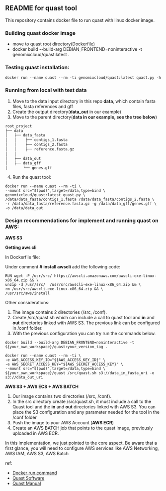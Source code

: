 ## README for quast tool ##

This repository contains docker file to run quast with linux docker image.

### Building quast docker image

* move to quast root directory(Dockerfile)
* docker build --build-arg DEBIAN_FRONTEND=noninteractive -t genomixcloud/quast:latest .

### Testing quast installation:

```shell
docker run --name quast --rm -ti genomixcloud/quast:latest quast.py -h
```

### Running from local with test data 

1. Move to the data input directory in this repo **data**, which contain fasta files, fasta references and gff
2. Create the output directory(**data_out** in our example)
3. Move to the parent directory(**data in our example, see the tree below**)

```md
root_project
├── data
│   ├── data_fasta
│   │    ├── contigs_1.fasta
│   │    ├── contigs_2.fasta
│   │    ├── reference.fasta.gz
│   │ 
│   ├── data_out
│   ├── data_gff
│       └── genes.gff
```

4. Run the quast tool:

```shell
docker run --name quast --rm -ti \
--mount src="$(pwd)",target=/data,type=bind \
genomixcloud/quast:latest quast.py \
/data/data_fasta/contigs_1.fasta /data/data_fasta/contigs_2.fasta \
-r /data/data_fasta/reference.fasta.gz -g /data/data_gff/genes.gff \
-o /data/data_out
```

### Design recommendations for implement and running quast on AWS:

**AWS S3**

****Getting aws cli****

In Dockerfile file:

Under comment **# install awscli** add the following code:

```shell
RUN wget -P /usr/src/ https://awscli.amazonaws.com/awscli-exe-linux-x86_64.zip && \
unzip -d /usr/src/  /usr/src/awscli-exe-linux-x86_64.zip && \
rm /usr/src/awscli-exe-linux-x86_64.zip && \
/usr/src/aws/install
```

Other considerations:

1. The image contains 2 directories (/src, /conf).
2. Create /src/quast.sh which can include a call to quast tool and **in** and **out** directories linked with AWS S3. The previous link can be configured in /conf folder.
3. With the previous configuration you can try run the commands below.

```shell 
docker build --build-arg DEBIAN_FRONTEND=noninteractive -t ${your_own_workspace}/quast:your_version_tag . 
```

```shell
docker run --name quast --rm -ti \
-e AWS_ACCESS_KEY_ID="${AWS_ACCESS_KEY_ID}" \
-e AWS_SECRET_ACCESS_KEY="${AWS_SECRET_ACCESS_KEY}" \
--mount src="$(pwd)",target=/data,type=bind \
${your_own_workspace}/quast /src/quast.sh s3://data_in_fasta_uri -o s3://data_out_uri
```

**AWS S3 + AWS ECS + AWS BATCH**

1. Our image contains two directories (/src, /conf).
2. In the src directory create /src/quast.sh, it must include a call to the Quast tool and the **in** and **out** directories linked with AWS S3. You can place the S3 configuration and any parameter needed for the tool in the /conf folder
3. Push the image to your AWS Account (**AWS ECR**) 
4. Create an AWS BATCH job that points to the quast image, previously uploaded in AWS ECR.

In this implementation, we just pointed to the core aspect. Be aware that a first glance, you will need to configure AWS services like AWS Networking, AWS IAM, AWS S3, AWS Batch  

ref:
* [Docker run command](https://docs.docker.com/engine/reference/commandline/run/)
* [Quast Software](https://github.com/ablab/quast)
* [Quast Manual](https://quast.sourceforge.net/docs/manual.html) 